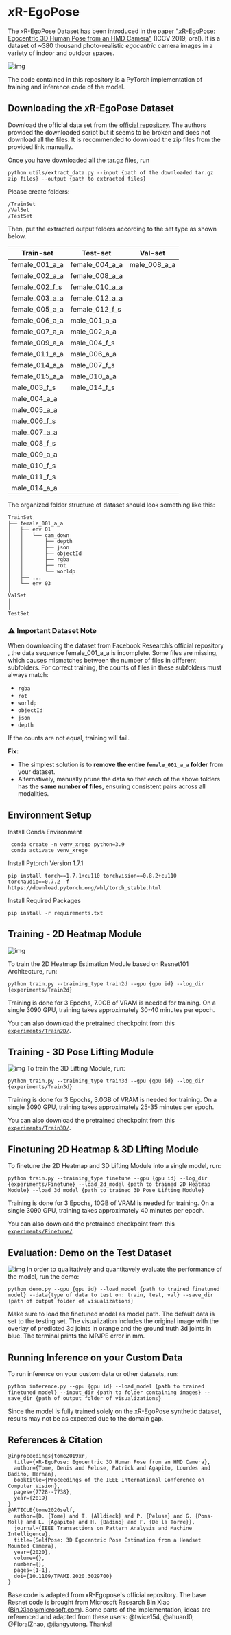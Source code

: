 # *x*R-EgoPose

The *x*R-EgoPose Dataset has been introduced in the paper ["*x*R-EgoPose: Egocentric 3D Human Pose from an HMD Camera"](http://openaccess.thecvf.com/content_ICCV_2019/papers/Tome_xR-EgoPose_Egocentric_3D_Human_Pose_From_an_HMD_Camera_ICCV_2019_paper.pdf) (ICCV 2019, oral). It is a dataset of ~380 thousand photo-realistic *egocentric*  camera images in a variety of indoor and  outdoor spaces.

![img](doc/teaser.jpg)


The code contained in this repository is a PyTorch implementation of training and inference code of the model. 

## Downloading the *x*R-EgoPose Dataset

Download the official data set from the [official repository](https://github.com/facebookresearch/xR-EgoPose/releases/tag/v1.0).
The authors provided the downloaded script but it seems to be broken and does not download all the files. It is recommended to download the zip files from the provided link manually.

Once you have downloaded all the tar.gz files, run 
```
python utils/extract_data.py --input {path of the downloaded tar.gz zip files} --output {path to extracted files}
```

Please create folders:

```
/TrainSet
/ValSet
/TestSet
```
Then, put the extracted output folders according to the set type as shown below. 

|Train-set| Test-set | Val-set |
|---------|----------|---------|
|female_001_a_a |female_004_a_a | male_008_a_a |
|female_002_a_a |female_008_a_a | |
|female_002_f_s |female_010_a_a | |
|female_003_a_a |female_012_a_a | |
|female_005_a_a |female_012_f_s | |
|female_006_a_a |male_001_a_a | |
|female_007_a_a |male_002_a_a | |
|female_009_a_a |male_004_f_s | |
|female_011_a_a |male_006_a_a | |
|female_014_a_a |male_007_f_s | |
|female_015_a_a |male_010_a_a | |
|male_003_f_s |male_014_f_s | |
|male_004_a_a | | |
|male_005_a_a | | |
|male_006_f_s | | |
|male_007_a_a | | |
|male_008_f_s | | |
|male_009_a_a | | |
|male_010_f_s | | |
|male_011_f_s | | |
|male_014_a_a | | |

The organized folder structure of dataset should look something like this: 

```
TrainSet
├── female_001_a_a
│   ├── env 01
│   │   └── cam_down
│   │   	├── depth
│   │   	├── json
│   │   	├── objectId
│   │   	├── rgba
│   │   	├── rot
│   │   	└── worldp
│   ├── ...
│   └── env 03
│ 
ValSet
│  
│  
TestSet 
```

### ⚠️ Important Dataset Note

When downloading the dataset from Facebook Research’s official repository
, the data sequence female_001_a_a is incomplete. Some files are missing, which causes mismatches between the number of files in different subfolders. For correct training, the counts of files in these subfolders must always match:

- `rgba`  
- `rot`  
- `worldp`  
- `objectId`  
- `json`  
- `depth`  

If the counts are not equal, training will fail.

**Fix:**  
- The simplest solution is to **remove the entire `female_001_a_a` folder** from your dataset.  
- Alternatively, manually prune the data so that each of the above folders has the **same number of files**, ensuring consistent pairs across all modalities.


## Environment Setup 

Install Conda Environment 
 ```
  conda create -n venv_xrego python=3.9
  conda activate venv_xrego
 ```
Install Pytorch Version 1.7.1
 ```
pip install torch==1.7.1+cu110 torchvision==0.8.2+cu110 torchaudio==0.7.2 -f https://download.pytorch.org/whl/torch_stable.html
 ```

Install Required Packages
 ```
 pip install -r requirements.txt
 ```

## Training - 2D Heatmap Module

![img](doc/architecture_2d.jpg)

To train the 2D Heatmap Estimation Module based on Resnet101 Architecture, run:
```
python train.py --training_type train2d --gpu {gpu id} --log_dir {experiments/Train2d} 
```
Training is done for 3 Epochs, 7.0GB of VRAM is needed for training.
On a single 3090 GPU, training takes approximately 30-40 minutes per epoch. 

You can also download the pretrained checkpoint from this [`experiments/Train2D/`](./experiments/Train2D).

## Training - 3D Pose Lifting Module

![img](doc/architecture_3d.jpg)
To train the 3D Lifting Module, run:
```
python train.py --training_type train3d --gpu {gpu id} --log_dir {experiments/Train3d}
```
Training is done for 3 Epochs, 3.0GB of VRAM is needed for training.
On a single 3090 GPU, training takes approximately 25-35 minutes per epoch. 

You can also download the pretrained checkpoint from this [`experiments/Train3D/`](./experiments/Train3D/).

## Finetuning 2D Heatmap & 3D Lifting Module

To finetune the 2D Heatmap and 3D Lifting Module into a single model, run: 
```
python train.py --training_type finetune --gpu {gpu id} --log_dir {experiments/Finetune} --load_2d_model {path to trained 2D Heatmap Module} --load_3d_model {path to trained 3D Pose Lifting Module}
```
Training is done for 3 Epochs, 10GB of VRAM is needed for training. 
On a single 3090 GPU, training takes approximately 40 minutes per epoch. 

You can also download the pretrained checkpoint from this [`experiments/Finetune/`](./experiments/Finetune/).

## Evaluation: Demo on the Test Dataset
![img](doc/demo_vis.jpg)
In order to qualitatively and quantitavely evaluate the performance of the model, run the demo:
```
python demo.py --gpu {gpu id} --load_model {path to trained finetuned model} --data{type of data to test on: train, test, val} --save_dir {path of output folder of visualizations}
```

Make sure to load the finetuned model as model path. The default data is set to the testing set. 
The visualization includes the original image with the overlay of predicted 3d joints in orange and the ground truth 3d joints in blue. The terminal prints the MPJPE error in mm. 

## Running Inference on your Custom Data

To run inference on your custom data or other datasets, run:
```
python inference.py --gpu {gpu id} --load_model {path to trained finetuned model} --input_dir {path to folder containing images} --save_dir {path of output folder of visualizations}
```

Since the model is fully trained solely on the xR-EgoPose synthetic dataset, results may not be as expected due to the domain gap. 

## References & Citation
```
@inproceedings{tome2019xr,
  title={xR-EgoPose: Egocentric 3D Human Pose from an HMD Camera},
  author={Tome, Denis and Peluse, Patrick and Agapito, Lourdes and Badino, Hernan},
  booktitle={Proceedings of the IEEE International Conference on Computer Vision},
  pages={7728--7738},
  year={2019}
}
@ARTICLE{tome2020self,
  author={D. {Tome} and T. {Alldieck} and P. {Peluse} and G. {Pons-Moll} and L. {Agapito} and H. {Badino} and F. {De la Torre}},
  journal={IEEE Transactions on Pattern Analysis and Machine Intelligence},
  title={SelfPose: 3D Egocentric Pose Estimation from a Headset Mounted Camera},
  year={2020},
  volume={},
  number={},
  pages={1-1},
  doi={10.1109/TPAMI.2020.3029700}
}
```

Base code is adapted from xR-Egopose's official repository.
The base Resnet code is brought from Microsoft Research Bin Xiao (Bin.Xiao@microsoft.com).
Some parts of the implementation, ideas are referenced and adapted from these users: 
@twice154, @ahuard0, @FloralZhao, @jiangyutong. Thanks!
